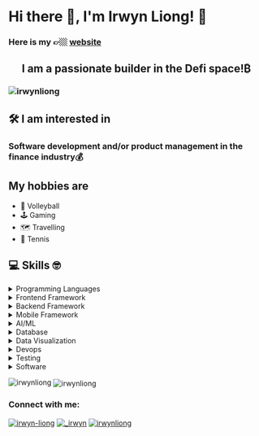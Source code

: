 # Hi there 👋, I'm Irwyn Liong! 🤗
### Here is my 👉🏼 [website](https://portfolio-irwynliongs-projects.vercel.app/)
<h2 align="center">I am a passionate builder in the Defi space!₿</h2>
<h3 Always looking for new opportunities to grow!🔥</h3>
<p align="left"> <img src="https://komarev.com/ghpvc/?username=irwynliong&label=Profile%20views&color=0e75b6&style=flat" alt="irwynliong" /> </p>

## 🛠️ I am interested in
### Software development and/or product management in the finance industry💰

## My hobbies are
- 🏐 Volleyball
- 🕹️ Gaming
- 🗺️ Travelling
- 🎾 Tennis

## 💻 Skills 🤓

<details>
  <summary>
    Programming Languages
  </summary>
  <p align="left">
    <img width="40" src="https://raw.githubusercontent.com/marwin1991/profile-technology-icons/refs/heads/main/icons/javascript.png" alt="JavaScript" title="JavaScript"/>
    <img width="40" src="https://raw.githubusercontent.com/marwin1991/profile-technology-icons/refs/heads/main/icons/typescript.png" alt="TypeScript" title="TypeScript"/>
    <img width="40" src="https://raw.githubusercontent.com/marwin1991/profile-technology-icons/refs/heads/main/icons/java.png" alt="Java" title="Java"/>
    <img width="40" src="https://raw.githubusercontent.com/marwin1991/profile-technology-icons/refs/heads/main/icons/c++.png" alt="C++" title="C++"/>
    <img width="40" src="https://raw.githubusercontent.com/marwin1991/profile-technology-icons/refs/heads/main/icons/python.png" alt="Python" title="Python"/>
    <img width="40" src="https://raw.githubusercontent.com/marwin1991/profile-technology-icons/refs/heads/main/icons/postgresql.png" alt="PostgreSQL" title="PostgreSQL"/>
  </p>
</details>

<details>
  <summary>
    Frontend Framework
  </summary>
  <p align="left">
    <img width="40" src="https://raw.githubusercontent.com/marwin1991/profile-technology-icons/refs/heads/main/icons/html.png" alt="HTML" title="HTML"/>
    <img width="40" src="https://raw.githubusercontent.com/marwin1991/profile-technology-icons/refs/heads/main/icons/css.png" alt="CSS" title="CSS"/>
    <img width="40" src="https://raw.githubusercontent.com/marwin1991/profile-technology-icons/refs/heads/main/icons/tailwind_css.png" alt="Tailwind CSS" title="Tailwind CSS"/>
    <img width="40" src="https://raw.githubusercontent.com/marwin1991/profile-technology-icons/refs/heads/main/icons/angular.png" alt="Angular" title="Angular"/>
    <img width="40" src="https://raw.githubusercontent.com/marwin1991/profile-technology-icons/refs/heads/main/icons/react.png" alt="React" title="React"/>
    <img width="40" src="https://raw.githubusercontent.com/marwin1991/profile-technology-icons/refs/heads/main/icons/vue_js.png" alt="Vue.js" title="Vue.js"/>
  </p>
</details>

<details>
  <summary>
    Backend Framework
  </summary>
  <p align="left">
    <img width="40" src="https://raw.githubusercontent.com/marwin1991/profile-technology-icons/refs/heads/main/icons/node_js.png" alt="Node.js" title="Node.js"/>
    <img width="40" src="https://raw.githubusercontent.com/marwin1991/profile-technology-icons/refs/heads/main/icons/express.png" alt="Express" title="Express"/>
    <img width="40" src="https://raw.githubusercontent.com/marwin1991/profile-technology-icons/refs/heads/main/icons/next_js.png" alt="Next.js" title="Next.js"/>
    <img width="40" src="https://raw.githubusercontent.com/marwin1991/profile-technology-icons/refs/heads/main/icons/django.png" alt="Django" title="Django"/>
    <img width="40" src="https://raw.githubusercontent.com/marwin1991/profile-technology-icons/refs/heads/main/icons/rest.png" alt="REST" title="REST"/>
  </p>
</details>

<details>
  <summary>
    Mobile Framework
  </summary>
  <p align="left">
    <img width="40" src="https://raw.githubusercontent.com/marwin1991/profile-technology-icons/refs/heads/main/icons/react.png" alt="React" title="React"/>
    <img width="40" src="https://raw.githubusercontent.com/marwin1991/profile-technology-icons/refs/heads/main/icons/android.png" alt="Android" title="Android"/>
  </p>
</details>

<details>
  <summary>
    AI/ML
  </summary>
  <p align="left">
    <img width="40" src="https://raw.githubusercontent.com/marwin1991/profile-technology-icons/refs/heads/main/icons/pandas.png" alt="Pandas" title="Pandas"/>
    <img width="40" src="https://raw.githubusercontent.com/marwin1991/profile-technology-icons/refs/heads/main/icons/tensorflow.png" alt="TensorFlow" title="TensorFlow"/>
    <img src="https://www.vectorlogo.zone/logos/pytorch/pytorch-icon.svg" alt="pytorch" width="40" height="40"/>
    <img src="https://upload.wikimedia.org/wikipedia/commons/0/05/Scikit_learn_logo_small.svg" alt="scikit_learn" width="40" height="40"/>
    <img src="https://seaborn.pydata.org/_images/logo-mark-lightbg.svg" alt="seaborn" width="40" height="40"/> 
    <img src="https://www.vectorlogo.zone/logos/opencv/opencv-icon.svg" alt="opencv" width="40" height="40"/>
  </p>
</details>

<details>
  <summary>
    Database
  </summary>
  <p align="left">
    <img width="40" src="https://raw.githubusercontent.com/marwin1991/profile-technology-icons/refs/heads/main/icons/firebase.png" alt="Firebase" title="Firebase"/>
    <img width="40" src="https://raw.githubusercontent.com/marwin1991/profile-technology-icons/refs/heads/main/icons/postgresql.png" alt="PostgreSQL" title="PostgreSQL"/>
    <img width="40" src="https://raw.githubusercontent.com/marwin1991/profile-technology-icons/refs/heads/main/icons/mysql.png" alt="MySQL" title="MySQL"/>
    <img width="40" src="https://github.com/SnowflakePowered/snowflake/blob/master/branding/horizon/snowflake/exports/Logo-Badge@250px.png" alt="Snowflake" title="Snowflake"/>
  </p>
</details>

<details>
  <summary>
    Data Visualization
  </summary>
  <p align="left">
    <a href="https://d3js.org/" target="_blank" rel="noreferrer"> <img src="https://raw.githubusercontent.com/devicons/devicon/master/icons/d3js/d3js-original.svg" alt="d3js" width="40" height="40"/> </a>
    <a href="https://grafana.com" target="_blank" rel="noreferrer"> <img src="https://www.vectorlogo.zone/logos/grafana/grafana-icon.svg" alt="grafana" width="40" height="40"/> </a>
  </p>
</details>

<details>
  <summary>
    Devops
  </summary>
  <p align="left">
    <img width="40" src="https://raw.githubusercontent.com/marwin1991/profile-technology-icons/refs/heads/main/icons/docker.png" alt="Docker" title="Docker"/>
    <img width="40" src="https://raw.githubusercontent.com/marwin1991/profile-technology-icons/refs/heads/main/icons/aws.png" alt="AWS" title="AWS"/>
  </p>
</details>

<details>
  <summary>
    Testing
  </summary>
  <p align="left">
    <img width="40" src="https://raw.githubusercontent.com/marwin1991/profile-technology-icons/refs/heads/main/icons/cypress.png" alt="Cypress" title="Cypress"/>
    <img src="https://raw.githubusercontent.com/detain/svg-logos/780f25886640cef088af994181646db2f6b1a3f8/svg/selenium-logo.svg" alt="selenium" width="40" height="40"/>
    <img src="https://www.vectorlogo.zone/logos/mochajs/mochajs-icon.svg" alt="mocha" width="40" height="40"/>
  </p>
</details>

<details>
  <summary>
    Software
  </summary>
  <p align="left">
     <img src="https://www.vectorlogo.zone/logos/figma/figma-icon.svg" alt="figma" width="40" height="40"/>
    <img src="https://www.vectorlogo.zone/logos/adobe_illustrator/adobe_illustrator-icon.svg" alt="illustrator" width="40" height="40"/>
    <img src="https://raw.githubusercontent.com/devicons/devicon/master/icons/photoshop/photoshop-line.svg" alt="photoshop" width="40" height="40"/>
    <img src="https://www.vectorlogo.zone/logos/getpostman/getpostman-icon.svg" alt="postman" width="40" height="40"/>
    <img src="https://raw.githubusercontent.com/devicons/devicon/master/icons/linux/linux-original.svg" alt="linux" width="40" height="40"/>
    <img src="https://download.blender.org/branding/community/blender_community_badge_white.svg" alt="blender" width="40" height="40"/>
    <img src="https://www.vectorlogo.zone/logos/git-scm/git-scm-icon.svg" alt="git" width="40" height="40"/>
    <img src="https://cdn.worldvectorlogo.com/logos/arduino-1.svg" alt="arduino" width="40" height="40"/>
    <img width="40" src="https://raw.githubusercontent.com/marwin1991/profile-technology-icons/refs/heads/main/icons/github.png" alt="GitHub" title="GitHub"/>
    <img width="40" src="https://raw.githubusercontent.com/marwin1991/profile-technology-icons/refs/heads/main/icons/vim.png" alt="Vim" title="Vim"/>
    <img width="40" src="https://raw.githubusercontent.com/marwin1991/profile-technology-icons/refs/heads/main/icons/intellij.png" alt="IntelliJ" title="IntelliJ"/>
    <img width="40" src="https://raw.githubusercontent.com/marwin1991/profile-technology-icons/refs/heads/main/icons/android_studio.png" alt="Android Studio" title="Android Studio"/>
    <img width="40" src="https://raw.githubusercontent.com/marwin1991/profile-technology-icons/refs/heads/main/icons/xcode.png" alt="Xcode" title="Xcode"/>
    <img width="40" src="https://raw.githubusercontent.com/marwin1991/profile-technology-icons/refs/heads/main/icons/jupyter_notebook.png" alt="Jupyter Notebook" title="Jupyter Notebook"/>
  </p>
</details>

<p><img align="left" src="https://github-readme-stats.vercel.app/api/top-langs?username=irwynliong&show_icons=true&locale=en&layout=compact&theme=tokyonight" alt="irwynliong" /></p>

<p>&nbsp;<img align="center" src="https://github-readme-stats.vercel.app/api?username=irwynliong&show_icons=true&locale=en&theme=tokyonight" alt="irwynliong" /></p>

<h3 align="left">Connect with me:</h3>
<p align="left">
<a href="https://linkedin.com/in/irwyn-liong" target="blank"><img align="center" src="https://raw.githubusercontent.com/rahuldkjain/github-profile-readme-generator/master/src/images/icons/Social/linked-in-alt.svg" alt="irwyn-liong" height="30" width="40" /></a>
<a href="https://instagram.com/_irwyn" target="blank"><img align="center" src="https://raw.githubusercontent.com/rahuldkjain/github-profile-readme-generator/master/src/images/icons/Social/instagram.svg" alt="_irwyn" height="30" width="40" /></a>
<a href="https://www.leetcode.com/irwynliong" target="blank"><img align="center" src="https://raw.githubusercontent.com/rahuldkjain/github-profile-readme-generator/master/src/images/icons/Social/leet-code.svg" alt="irwynliong" height="30" width="40" /></a>
</p>

<!--
**irwynliong/irwynliong** is a ✨ _special_ ✨ repository because its `README.md` (this file) appears on your GitHub profile.

Here are some ideas to get you started:

- 🔭 I’m currently working on ...
- 🌱 I’m currently learning ...
- 👯 I’m looking to collaborate on ...
- 🤔 I’m looking for help with ...
- 💬 Ask me about ...
- 📫 How to reach me: ...
- 😄 Pronouns: ...
- ⚡ Fun fact: ...
-->
